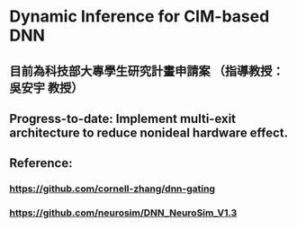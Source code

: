# Dynamic Inference for CIM-based DNN
## 目前為科技部大專學生研究計畫申請案 （指導教授：吳安宇 教授）
## Progress-to-date: Implement multi-exit architecture to reduce nonideal hardware effect.
## Reference:
### https://github.com/cornell-zhang/dnn-gating
### https://github.com/neurosim/DNN_NeuroSim_V1.3
